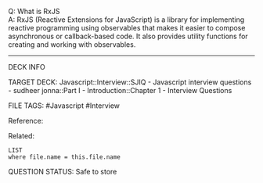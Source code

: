 Q: What is RxJS  
A: RxJS (Reactive Extensions for JavaScript) is a library for implementing reactive programming using observables that makes it easier to compose asynchronous or callback-based code. It also provides utility functions for creating and working with observables.
<!--ID: 1693596685724-->

---

DECK INFO

TARGET DECK: Javascript::Interview::SJIQ - Javascript interview questions - sudheer jonna::Part I - Introduction::Chapter 1 - Interview Questions

FILE TAGS: #Javascript #Interview

Reference:

Related:

```dataview
LIST
where file.name = this.file.name
```

QUESTION STATUS: Safe to store